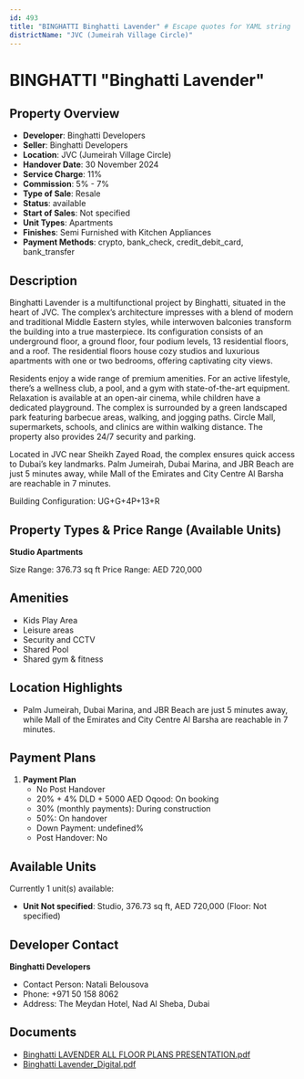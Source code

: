 ```yaml
---
id: 493
title: "BINGHATTI Binghatti Lavender" # Escape quotes for YAML string
districtName: "JVC (Jumeirah Village Circle)"
---
```


# BINGHATTI "Binghatti Lavender"

## Property Overview
- **Developer**: Binghatti Developers
- **Seller**: Binghatti Developers
- **Location**: JVC (Jumeirah Village Circle)
- **Handover Date**: 30 November 2024
- **Service Charge**: 11%
- **Commission**: 5% - 7%
- **Type of Sale**: Resale
- **Status**: available
- **Start of Sales**: Not specified
- **Unit Types**: Apartments
- **Finishes**: Semi Furnished with Kitchen Appliances
- **Payment Methods**: crypto, bank_check, credit_debit_card, bank_transfer

## Description
Binghatti Lavender is a multifunctional project by Binghatti, situated in the heart of JVC. The complex’s architecture impresses with a blend of modern and traditional Middle Eastern styles, while interwoven balconies transform the building into a true masterpiece. Its configuration consists of an underground floor, a ground floor, four podium levels, 13 residential floors, and a roof. The residential floors house cozy studios and luxurious apartments with one or two bedrooms, offering captivating city views.

Residents enjoy a wide range of premium amenities. For an active lifestyle, there’s a wellness club, a pool, and a gym with state-of-the-art equipment. Relaxation is available at an open-air cinema, while children have a dedicated playground. The complex is surrounded by a green landscaped park featuring barbecue areas, walking, and jogging paths. Circle Mall, supermarkets, schools, and clinics are within walking distance. The property also provides 24/7 security and parking.

Located in JVC near Sheikh Zayed Road, the complex ensures quick access to Dubai’s key landmarks. Palm Jumeirah, Dubai Marina, and JBR Beach are just 5 minutes away, while Mall of the Emirates and City Centre Al Barsha are reachable in 7 minutes.

Building Configuration: UG+G+4P+13+R

## Property Types & Price Range (Available Units)
**Studio Apartments**

Size Range: 376.73 sq ft
Price Range: AED 720,000

## Amenities
- Kids Play Area
- Leisure areas
- Security and CCTV
- Shared Pool
- Shared gym & fitness

## Location Highlights
- Palm Jumeirah, Dubai Marina, and JBR Beach are just 5 minutes away, while Mall of the Emirates and City Centre Al Barsha are reachable in 7 minutes.

## Payment Plans
1. **Payment Plan**
   - No Post Handover
   - 20% + 4% DLD + 5000 AED Oqood: On booking
   - 30% (monthly payments): During сonstruction
   - 50%: On handover
   - Down Payment: undefined%
   - Post Handover: No

## Available Units
Currently 1 unit(s) available:
- **Unit Not specified**: Studio, 376.73 sq ft, AED 720,000 (Floor: Not specified)

## Developer Contact
**Binghatti Developers**
- Contact Person: Natali Belousova
- Phone: +971 50 158 8062
- Address: The Meydan Hotel, Nad Al Sheba, Dubai

## Documents
- [Binghatti LAVENDER ALL FLOOR PLANS PRESENTATION.pdf](https://cdn.geniemap.net/2023/10/13/GzUR4WdshrTJLxGmr2o1LVFR0CNbT15ohgUuf5z5.pdf)
- [Binghatti Lavender_Digital.pdf](https://cdn.geniemap.net/2023/10/28/DhnM3mH3t9RlK8XDjeAPlZWNQuBEiIThBP05mel7.pdf)
